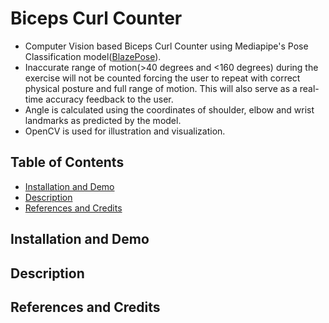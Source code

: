 # Biceps Curl Counter
* Computer Vision based Biceps Curl Counter using Mediapipe's Pose Classification model([BlazePose](https://arxiv.org/abs/2006.10204)).
* Inaccurate range of motion(>40 degrees and <160 degrees) during the exercise will not be counted forcing the user to repeat with correct physical posture and full range of motion. This will also serve as a real-time accuracy feedback to the user.
* Angle is calculated using the coordinates of shoulder, elbow and wrist landmarks as predicted by the model.
* OpenCV is used for illustration and visualization.

## Table of Contents
* [Installation and Demo](#Installation-and-Demo)
* [Description](#Description)
* [References and Credits](#References-and-Credits)


## Installation and Demo


## Description


## References and Credits
